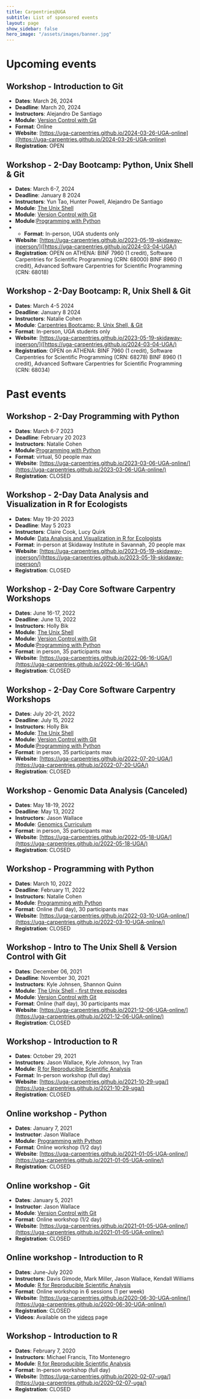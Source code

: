 ```yaml
---
title: Carpentries@UGA
subtitle: List of sponsored events
layout: page
show_sidebar: false
hero_image: "/assets/images/banner.jpg"
---
```

# Upcoming events
## Workshop - Introduction to Git
* **Dates**: March 26, 2024
* **Deadline**: March 20, 2024
* **Instructors**: Alejandro De Santiago
* **Module**: [Version Control with Git](https://swcarpentry.github.io/git-novice/)
* **Format**: Online
* **Website**: [https://uga-carpentries.github.io/2024-03-26-UGA-online]([https://uga-carpentries.github.io/2024-03-26-UGA-online)
* **Registration**: OPEN 
<!-- Check back soon for upcoming workshop opportunities -->

## Workshop - 2-Day Bootcamp: Python, Unix Shell & Git
* **Dates**: March 6-7, 2024
* **Deadline**: January 8 2024
* **Instructors**: Yun Tao, Hunter Powell, Alejandro De Santiago
* **Module**: [The Unix Shell](https://swcarpentry.github.io/shell-novice/)
* **Module**: [Version Control with Git](https://swcarpentry.github.io/git-novice/)
* **Module**:[Programming with Python](https://swcarpentry.github.io/python-novice-inflammation/)
* * **Format**: In-person, UGA students only
* **Website**: [https://uga-carpentries.github.io/2023-05-19-skidaway-inperson/]([https://uga-carpentries.github.io/2024-03-04-UGA/)
* **Registration**: OPEN on ATHENA: BINF 7960 (1 credit), Software Carpentries for Scientific Programming (CRN: 68000) 
BINF 8960 (1 credit), Advanced Software Carpentries for Scientific Programming (CRN: 68018) 
<!-- Check back soon for upcoming workshop opportunities -->

## Workshop - 2-Day Bootcamp: R, Unix Shell & Git
* **Dates**: March 4-5 2024
* **Deadline**: January 8 2024
* **Instructors**: Natalie Cohen
* **Module**: [Carpentries Bootcamp: R, Unix Shell, & Git](https://swcarpentry.github.io/shell-novice/)
* **Format**: In-person, UGA students only
* **Website**: [https://uga-carpentries.github.io/2023-05-19-skidaway-inperson/]([https://uga-carpentries.github.io/2024-03-04-UGA/)
* **Registration**: OPEN on ATHENA: BINF 7960 (1 credit), Software Carpentries for Scientific Programming (CRN: 68278) 
BINF 8960 (1 credit), Advanced Software Carpentries for Scientific Programming (CRN: 68034) 
<!-- Check back soon for upcoming workshop opportunities -->


# Past events
## Workshop - 2-Day Programming with Python
* **Dates**: March 6-7 2023
* **Deadline**: February 20 2023
* **Instructors**: Natalie Cohen
* **Module**:[Programming with Python](https://swcarpentry.github.io/python-novice-inflammation/)
* **Format**: virtual, 50 people max
* **Website**: [https://uga-carpentries.github.io/2023-03-06-UGA-online/](https://uga-carpentries.github.io/2023-03-06-UGA-online/)
* **Registration**: CLOSED
<!-- Check back soon for upcoming workshop opportunities -->

## Workshop - 2-Day Data Analysis and Visualization in R for Ecologists
* **Dates**: May 19-20 2023
* **Deadline**: May 5 2023
* **Instructors**: Claire Cook, Lucy Quirk
* **Module**: [Data Analysis and Visualization in R for Ecologists](https://datacarpentry.org/R-ecology-lesson/)
* **Format**: in-person at Skidaway Institute in Savannah, 20 people max
* **Website**: [https://uga-carpentries.github.io/2023-05-19-skidaway-inperson/](https://uga-carpentries.github.io/2023-05-19-skidaway-inperson/)
* **Registration**: CLOSED
<!-- Check back soon for upcoming workshop opportunities -->

## Workshop - 2-Day Core Software Carpentry Workshops
* **Dates**: June 16-17, 2022
* **Deadline**: June 13, 2022
* **Instructors**: Holly Bik
* **Module**: [The Unix Shell](https://swcarpentry.github.io/shell-novice/)
* **Module**: [Version Control with Git](https://swcarpentry.github.io/git-novice/)
* **Module**:[Programming with Python](https://swcarpentry.github.io/python-novice-inflammation/)
* **Format**: in person, 35 participants max
* **Website**: [https://uga-carpentries.github.io/2022-06-16-UGA/](https://uga-carpentries.github.io/2022-06-16-UGA/)
* **Registration**: CLOSED
<!-- Check back soon for upcoming workshop opportunities -->

## Workshop - 2-Day Core Software Carpentry Workshops
* **Dates**: July 20-21, 2022
* **Deadline**: July 15, 2022
* **Instructors**: Holly Bik
* **Module**: [The Unix Shell](https://swcarpentry.github.io/shell-novice/)
* **Module**: [Version Control with Git](https://swcarpentry.github.io/git-novice/)
* **Module**:[Programming with Python](https://swcarpentry.github.io/python-novice-inflammation/)
* **Format**: in person, 35 participants max
* **Website**: [https://uga-carpentries.github.io/2022-07-20-UGA/](https://uga-carpentries.github.io/2022-07-20-UGA/)
* **Registration**: CLOSED
<!-- Check back soon for upcoming workshop opportunities -->

## Workshop - Genomic Data Analysis (Canceled)
* **Dates**: May 18-19, 2022
* **Deadline**: May 13, 2022
* **Instructors**: Jason Wallace
* **Module**: [Genomics Curriculum](https://datacarpentry.org/lessons/#genomics-workshop)
* **Format**: in person, 35 participants max
* **Website**: [https://uga-carpentries.github.io/2022-05-18-UGA/](https://uga-carpentries.github.io/2022-05-18-UGA/)
* **Registration**: CLOSED
<!-- Check back soon for upcoming workshop opportunities -->

## Workshop - Programming with Python
* **Dates**: March 10, 2022
* **Deadline**: February 11, 2022
* **Instructors**: Natalie Cohen
* **Module**: [Programming with Python](https://swcarpentry.github.io/python-novice-inflammation/)
* **Format**: Online (full day), 30 participants max
* **Website**: [https://uga-carpentries.github.io/2022-03-10-UGA-online/](https://uga-carpentries.github.io/2022-03-10-UGA-online/)
* **Registration**: CLOSED
<!-- Check back soon for upcoming workshop opportunities -->

## Workshop - Intro to The Unix Shell & Version Control with Git
* **Dates**: December 06, 2021
* **Deadline**: November 30, 2021
* **Instructors**: Kyle Johnsen, Shannon Quinn
* **Module**: [The Unix Shell - first three episodes](https://swcarpentry.github.io/shell-novice/)
* **Module**: [Version Control with Git](https://swcarpentry.github.io/git-novice/)
* **Format**: Online (half day), 30 participants max
* **Website**: [https://uga-carpentries.github.io/2021-12-06-UGA-online/](https://uga-carpentries.github.io/2021-12-06-UGA-online/)
* **Registration**: CLOSED
<!-- Check back soon for upcoming workshop opportunities -->

## Workshop - Introduction to R
* **Dates**: October 29, 2021
* **Instructors**: Jason Wallace, Kyle Johnson, Ivy Tran
* **Module**: [R for Reproducible Scientific Analysis](http://swcarpentry.github.io/r-novice-gapminder)
* **Format**: In-person workshop (full day)
* **Website**: [https://uga-carpentries.github.io/2021-10-29-uga/](https://uga-carpentries.github.io/2021-10-29-uga/)
* **Registration**: CLOSED
<!-- Check back soon for upcoming workshop opportunities -->
 
## Online workshop - Python
* **Dates**: January 7, 2021
* **Instructor**: Jason Wallace
* **Module**: [Programming with Python](https://swcarpentry.github.io/python-novice-inflammation)
* **Format**: Online workshop (1/2 day)
* **Website**: [https://uga-carpentries.github.io/2021-01-05-UGA-online/](https://uga-carpentries.github.io/2021-01-05-UGA-online/)
* **Registration**: CLOSED
<!-- * **Videos**: Available on the [videos](videos) page -->

## Online workshop - Git
* **Dates**: January 5, 2021
* **Instructor**: Jason Wallace
* **Module**: [Version Control with Git](http://swcarpentry.github.io/git-novice)
* **Format**: Online workshop (1/2 day)
* **Website**: [https://uga-carpentries.github.io/2021-01-05-UGA-online/](https://uga-carpentries.github.io/2021-01-05-UGA-online/)
* **Registration**: CLOSED
<!-- * **Videos**: Available on the [videos](videos) page -->


## Online workshop - Introduction to R
* **Dates**: June-July 2020
* **Instructors**: Davis Gimode, Mark Miller, Jason Wallace, Kendall Williams
* **Module**: [R for Reproducible Scientific Analysis](http://swcarpentry.github.io/r-novice-gapminder)
* **Format**: Online workshop in 6 sessions (1 per week)
* **Website**: [https://uga-carpentries.github.io/2020-06-30-UGA-online/](https://uga-carpentries.github.io/2020-06-30-UGA-online/)
* **Registration**: CLOSED
* **Videos**: Available on the [videos](videos) page

## Workshop - Introduction to R
* **Dates**: February 7, 2020
* **Instructors**: Michael Francis, Tito Montenegro
* **Module**: [R for Reproducible Scientific Analysis](http://swcarpentry.github.io/r-novice-gapminder)
* **Format**: In-person workshop (full day)
* **Website**: [https://uga-carpentries.github.io/2020-02-07-uga/](https://uga-carpentries.github.io/2020-02-07-uga/)
* **Registration**: CLOSED



 
 
